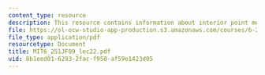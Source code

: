 ```yaml
---
content_type: resource
description: This resource contains information about interior point methods III.
file: https://ol-ocw-studio-app-production.s3.amazonaws.com/courses/6-251j-introduction-to-mathematical-programming-fall-2009/8b1eed0162932facf950af59e1423d05_MIT6_251JF09_lec22.pdf
file_type: application/pdf
resourcetype: Document
title: MIT6_251JF09_lec22.pdf
uid: 8b1eed01-6293-2fac-f950-af59e1423d05
---
```

